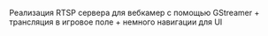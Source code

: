 Реализация RTSP сервера для вебкамер с помощью GStreamer + трансляция в игровое поле + немного навигации для UI
